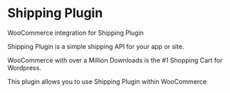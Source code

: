 Shipping Plugin
===========

WooCommerce integration for Shipping Plugin

Shipping Plugin is a simple shipping API for your app or site. 

WooCommerce with over a Million Downloads is the #1 Shopping Cart for Wordpress.

This plugin allows you to use Shipping Plugin within WooCommerce
